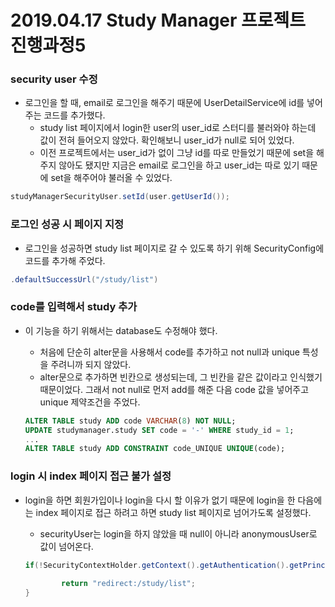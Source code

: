 # 2019.04.17 Study Manager 프로젝트 진행과정5

### security user 수정
- 로그인을 할 때, email로 로그인을 해주기 때문에 UserDetailService에 id를 넣어주는 코드를 추가했다.
    * study list 페이지에서 login한 user의 user_id로 스터디를 불러와야 하는데 값이 전혀 들어오지 않았다. 확인해보니 user_id가 null로 되어 있었다.
    * 이전 프로젝트에서는 user_id가 없이 그냥 id를 따로 만들었기 때문에 set을 해주지 않아도 됐지만 지금은 email로 로그인을 하고 user_id는 따로 있기 때문에 set을 해주어야 불러올 수 있었다.
```java
studyManagerSecurityUser.setId(user.getUserId());
```

### 로그인 성공 시 페이지 지정
- 로그인을 성공하면 study list 페이지로 갈 수 있도록 하기 위해 SecurityConfig에 코드를 추가해 주었다.
```java
.defaultSuccessUrl("/study/list")
```

### code를 입력해서 study 추가
- 이 기능을 하기 위해서는 database도 수정해야 했다.
    * 처음에 단순히 alter문을 사용해서 code를 추가하고 not null과 unique 특성을 주려니까 되지 않았다.
    * alter문으로 추가하면 빈칸으로 생성되는데, 그 빈칸을 같은 값이라고 인식했기 때문이었다. 그래서 not null로 먼저 add를 해준 다음 code 값을 넣어주고 unique 제약조건을 주었다.
    
    ```sql
    ALTER TABLE study ADD code VARCHAR(8) NOT NULL;
    UPDATE studymanager.study SET code = '-' WHERE study_id = 1;
    ...
    ALTER TABLE study ADD CONSTRAINT code_UNIQUE UNIQUE(code);
    ```

### login 시 index 페이지 접근 불가 설정
- login을 하면 회원가입이나 login을 다시 할 이유가 없기 때문에 login을 한 다음에는 index 페이지로 접근 하려고 하면 study list 페이지로 넘어가도록 설정했다.
    * securityUser는 login을 하지 않았을 때 null이 아니라 anonymousUser로 값이 넘어온다.

    ```java
    if(!SecurityContextHolder.getContext().getAuthentication().getPrincipal().equals("anonymousUser")){
        
            return "redirect:/study/list";
    }

    ```
